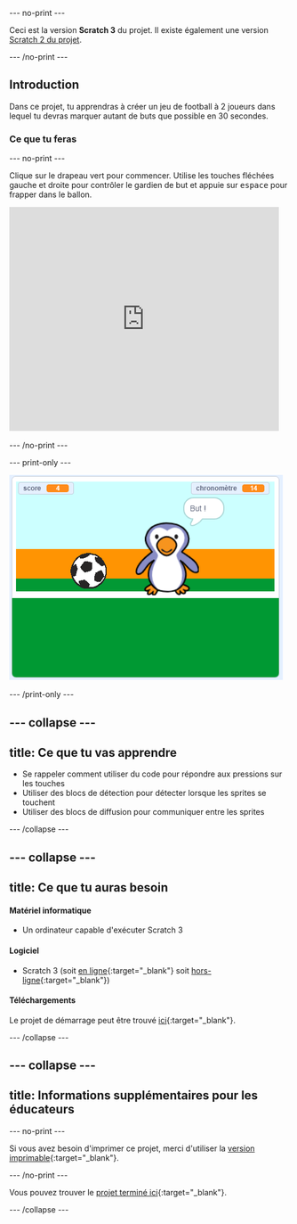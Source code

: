 --- no-print ---

Ceci est la version **Scratch 3** du projet. Il existe également une version [Scratch 2 du projet](https://projects.raspberrypi.org/fr-FR/projects/beat-the-goalie-scratch2).

--- /no-print ---

## Introduction

Dans ce projet, tu apprendras à créer un jeu de football à 2 joueurs dans lequel tu devras marquer autant de buts que possible en 30 secondes.

### Ce que tu feras

--- no-print ---

Clique sur le drapeau vert pour commencer. Utilise les touches fléchées gauche et droite pour contrôler le gardien de but et appuie sur <kbd>espace</kbd> pour frapper dans le ballon.

<div class="scratch-preview">
  <iframe allowtransparency="true" width="485" height="402" src="https://scratch.mit.edu/projects/embed/406207673/?autostart=false" frameborder="0" scrolling="no"></iframe>
</div>

--- /no-print ---

--- print-only ---

![capture d'écran du jeu](images/goalie-final.png)

--- /print-only ---

--- collapse ---
---
title: Ce que tu vas apprendre
---

- Se rappeler comment utiliser du code pour répondre aux pressions sur les touches
- Utiliser des blocs de détection pour détecter lorsque les sprites se touchent
- Utiliser des blocs de diffusion pour communiquer entre les sprites

--- /collapse ---

--- collapse ---
---
title: Ce que tu auras besoin
---

#### Matériel informatique

+ Un ordinateur capable d'exécuter Scratch 3

#### Logiciel

+ Scratch 3 (soit [en ligne](http://rpf.io/scratchon){:target="_blank"} soit [hors-ligne](http://rpf.io/scratchoff){:target="_blank"})

#### Téléchargements

Le projet de démarrage peut être trouvé [ici](http://rpf.io/p/fr-FR/beat-the-goalie-go){:target="_blank"}.

--- /collapse ---

--- collapse ---
---
title: Informations supplémentaires pour les éducateurs
---

--- no-print ---

Si vous avez besoin d'imprimer ce projet, merci d'utiliser la [version imprimable](https://projects.raspberrypi.org/fr-FR/projects/beat-the-goalie/print){:target="_blank"}.

--- /no-print ---

Vous pouvez trouver le [projet terminé ici](http://rpf.io/p/fr-FR/beat-the-goalie-get){:target="_blank"}.

--- /collapse ---
